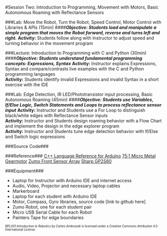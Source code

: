 #Session Two: Introduction to Programming, Movement with Motors, Basic Autonomous Roaming with Reflectance Sensors

###Lab: Move the Robot, Turn the Robot, Speed Control, Motor Control with Libraries & APIs (15min)
####_**Objective: Students load and manipulate a simple program that moves the Robot forward, reverse and turns left and right.**_
**Activity:** Students follow along with Instructor to adjust speed and turning behavior in the movement program<br>

###Lecture: Introduction to Programming with C and Python (30min)
####_**Objective: Students understand fundamental programming concepts: Expressions, Syntax**_
**Activity:** Instructor explains Expressions, Syntax and compare/contrasts live examples with the C and Python programming languages<br>
**Activity:** Students identify invalid Expressions and invalid Syntax in a short exercise with the IDE

###Lab: Edge Detection, IR LED/Phototransistor input processing, Basic Autonomous Roaming (45min)
####_**Objective: Students use Variables, If/Else Logic, Switch Statements and Loops to process reflectance sensor input**_
**Activity:** Instructor and Students use a For Loop to distinguish black/white edges with Reflectance Sensor inputs<br>
**Activity:** Instructor and Students design roaming behavior with a Flow Chart and implement the design in the edge explorer program<br>
**Activity:** Instructor and Students tune edge detection behavior with If/Else and Switch logic expressions

###Source Code###

###Reference###
[C++ Language Reference for Arduino](https://www.arduino.cc/en/Reference/HomePage)
[75:1 Micro Metal Gearmotor](https://www.pololu.com/product/2215/pictures)
[Zumo Front Sensor Array](https://www.pololu.com/docs/0J63/all#3.5)
[Sharp GP2S60](https://www.pololu.com/file/download/GP2S60_DS.pdf?file_id=0J683)

###Equipment###
* Laptop for Instructor with Arduino IDE and internet access
* Audio, Video, Projector and necessary laptop cables
* Markerboard
* Laptop for each student with Arduino IDE
* Motor, Compass, Gyro libraries, source code [link to github here]
* Zumo Robot, one for each student pair
* Micro USB Serial Cable for each Robot
* Painters Tape for edge boundaries

<sup><sub>*BPL001 Introduction to Robotics by Carlos Ambrozak* is licensed under a Creative Commons Attribution 4.0 International License.</sub></sup>
